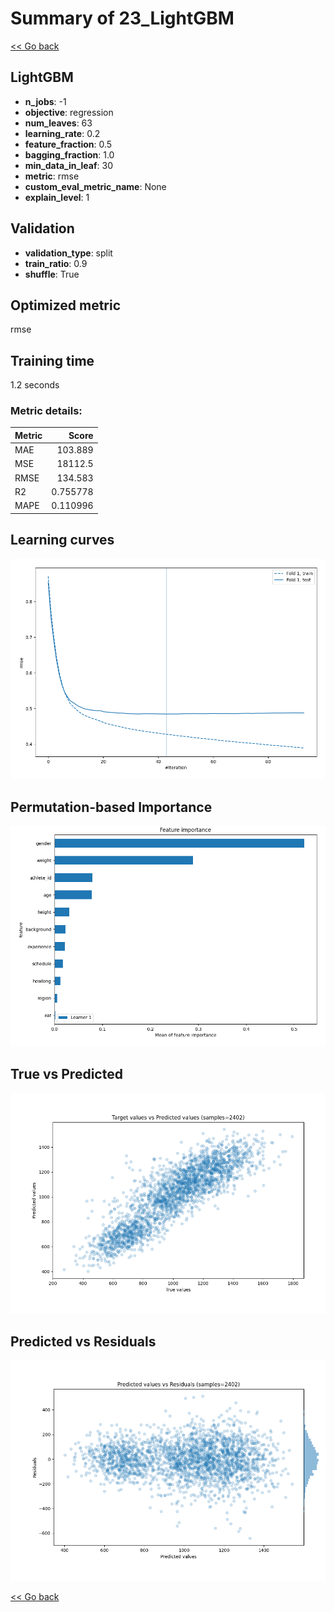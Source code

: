 # Summary of 23_LightGBM

[<< Go back](../README.md)


## LightGBM
- **n_jobs**: -1
- **objective**: regression
- **num_leaves**: 63
- **learning_rate**: 0.2
- **feature_fraction**: 0.5
- **bagging_fraction**: 1.0
- **min_data_in_leaf**: 30
- **metric**: rmse
- **custom_eval_metric_name**: None
- **explain_level**: 1

## Validation
 - **validation_type**: split
 - **train_ratio**: 0.9
 - **shuffle**: True

## Optimized metric
rmse

## Training time

1.2 seconds

### Metric details:
| Metric   |        Score |
|:---------|-------------:|
| MAE      |   103.889    |
| MSE      | 18112.5      |
| RMSE     |   134.583    |
| R2       |     0.755778 |
| MAPE     |     0.110996 |



## Learning curves
![Learning curves](learning_curves.png)

## Permutation-based Importance
![Permutation-based Importance](permutation_importance.png)
## True vs Predicted

![True vs Predicted](true_vs_predicted.png)


## Predicted vs Residuals

![Predicted vs Residuals](predicted_vs_residuals.png)



[<< Go back](../README.md)
